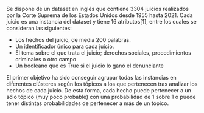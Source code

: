 Se dispone de un dataset en inglés que contiene 3304 juicios realizados por la Corte Suprema de los Estados Unidos desde 1955 hasta 2021.
Cada juicio es una instancia del dataset y tiene 16 atributos[1], entre los cuales se consideran las siguientes:
- Los hechos del juicio, de media 200 palabras.
- Un identificador único para cada juicio.
- El tema sobre el que trata el juicio; derechos sociales, procedimientos criminales o otro campo
- Un booleano que es True si el juicio lo ganó el denunciante

El primer objetivo ha sido conseguir agrupar todas las instancias en diferentes clústeres
según los tópicos a los que pertenecen tras analizar los hechos de cada juicio. De esta forma, cada
hecho puede pertenecer a un sólo tópico (muy poco probable) con una probabilidad de 1 sobre 1
o puede tener distintas probabilidades de pertenecer a más de un tópico.

